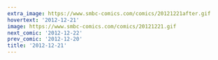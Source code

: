 ```yaml
---
extra_image: https://www.smbc-comics.com/comics/20121221after.gif
hovertext: '2012-12-21'
image: https://www.smbc-comics.com/comics/20121221.gif
next_comic: '2012-12-22'
prev_comic: '2012-12-20'
title: '2012-12-21'
---
```


